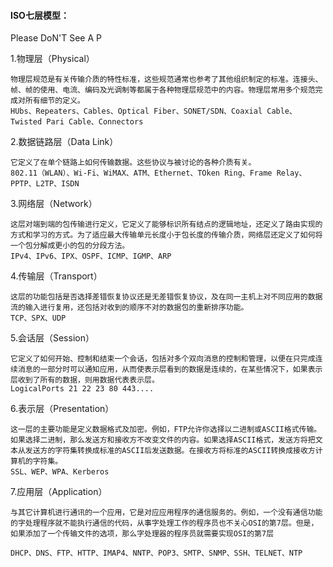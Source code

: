 #### ISO七层模型：

Please DoN'T See A P



1.物理层（Physical）

```
物理层规范是有关传输介质的特性标准，这些规范通常也参考了其他组织制定的标准。连接头、帧、帧的使用、电流、编码及光调制等都属于各种物理层规范中的内容。物理层常用多个规范完成对所有细节的定义。
HUbs、Repeaters、Cables、Optical Fiber、SONET/SDN、Coaxial Cable、Twisted Pari Cable、Connectors
```

2.数据链路层（Data Link）

```
它定义了在单个链路上如何传输数据。这些协议与被讨论的各种介质有关。
802.11（WLAN）、Wi-Fi、WiMAX、ATM、Ethernet、TOken Ring、Frame Relay、PPTP、L2TP、ISDN
```

3.网络层（Network）

```
这层对端到端的包传输进行定义，它定义了能够标识所有结点的逻辑地址，还定义了路由实现的方式和学习的方式。为了适应最大传输单元长度小于包长度的传输介质，网络层还定义了如何将一个包分解成更小的包的分段方法。
IPv4、IPv6、IPX、OSPF、ICMP、IGMP、ARP
```

4.传输层（Transport）

```
这层的功能包括是否选择差错恢复协议还是无差错恢复协议，及在同一主机上对不同应用的数据流的输入进行复用，还包括对收到的顺序不对的数据包的重新排序功能。
TCP、SPX、UDP
```

5.会话层（Session）

```
它定义了如何开始、控制和结束一个会话，包括对多个双向消息的控制和管理，以便在只完成连续消息的一部分时可以通知应用，从而使表示层看到的数据是连续的，在某些情况下，如果表示层收到了所有的数据，则用数据代表表示层。
LogicalPorts 21 22 23 80 443....
```

6.表示层（Presentation）

```
这一层的主要功能是定义数据格式及加密。例如，FTP允许你选择以二进制或ASCII格式传输。如果选择二进制，那么发送方和接收方不改变文件的内容。如果选择ASCII格式，发送方将把文本从发送方的字符集转换成标准的ASCII后发送数据。在接收方将标准的ASCII转换成接收方计算机的字符集。
SSL、WEP、WPA、Kerberos
```

7.应用层（Application）

```
与其它计算机进行通讯的一个应用，它是对应应用程序的通信服务的。例如，一个没有通信功能的字处理程序就不能执行通信的代码，从事字处理工作的程序员也不关心OSI的第7层。但是，如果添加了一个传输文件的选项，那么字处理器的程序员就需要实现OSI的第7层

DHCP、DNS、FTP、HTTP、IMAP4、NNTP、POP3、SMTP、SNMP、SSH、TELNET、NTP

```

